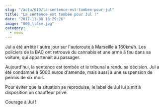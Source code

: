 ```yaml
--- 
slug: "/actu/610/la-sentence-est-tombee-pour-jul"
title: "La sentence est tombée pour Jul !"
date: "2017-11-08 18:29:26"
image: "000_ll4se.jpg"
category:
  - news
---
```

<p>Jul a été arrêté l'autre jour sur l'autoroute à Marseille à 160km/h. Les policiers de la BAC ont retrouvé du cannabis et une arme à feu dans sa voiture, qui appartenait au passager.</p>

<p>Aujourd'hui, la sentence est tombée et le tribunal a rendu sa décision. Jul a été condamné à 5000 euros d'amende, mais aussi à une suspension de permis de six mois.</p>

<p>Pour éviter que la situation se reproduise, le label de Jul lui a mit à disposition un chauffeur privé.</p>

<p>Courage à Jul !</p>